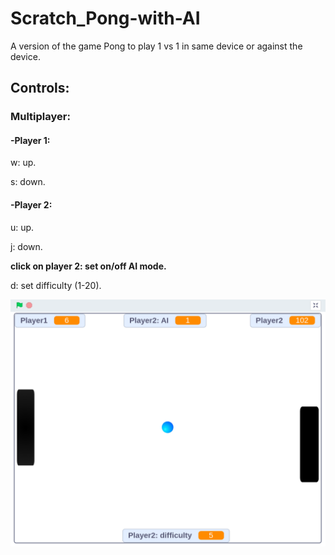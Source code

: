 # Scratch_Pong-with-AI
A version of the game Pong to play 1 vs 1 in same device or against the device.

## Controls:
### Multiplayer:
#### -Player 1:
  w: up.
  
  s: down.
#### -Player 2:
  u: up.
  
  j: down.
  
  **click on player 2: set on/off AI mode.**
  
  d: set difficulty (1-20).


![img of pong with AI](https://github.com/Jkutkut/Scratch_Pong-with-AI/blob/master/PongWithAI.png)
